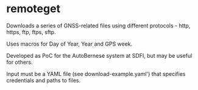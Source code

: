 # remoteget

Downloads a series of GNSS-related files using different protocols - http, https, ftp, ftps, sftp.

Uses macros for Day of Year, Year and GPS week.

Developed as PoC for the AutoBernese system at SDFI, but may be useful for others.

Input must be a YAML file (see download-example.yaml') that specifies credentials and paths to files.